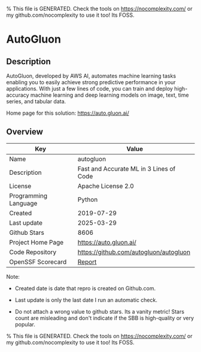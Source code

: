 
% This file is GENERATED. Check the tools on https://nocomplexity.com/ or my github.com/nocomplexity to use it too! Its FOSS. 

# AutoGluon

## Description 

AutoGluon, developed by AWS AI, automates machine learning tasks enabling you to easily achieve strong predictive performance in your applications. With just a few lines of code, you can train and deploy high-accuracy machine learning and deep learning models on image, text, time series, and tabular data.

Home page for this solution: https://auto.gluon.ai/ 

## Overview 

| Key | Value |
| --- | --- |
| Name | autogluon |
| Description | Fast and Accurate ML in 3 Lines of Code |
| License | Apache License 2.0 |
| Programming Language | Python |
| Created | 2019-07-29 |
| Last update | 2025-03-29 |
| Github Stars | 8606 |
| Project Home Page | https://auto.gluon.ai/ |
| Code Repository | https://github.com/autogluon/autogluon |
| OpenSSF Scorecard | [Report](https://securityscorecards.dev/viewer/?uri=github.com/autogluon/autogluon) |

Note:
 - Created date is date that repro is created on Github.com. 

- Last update is only the last date I run an automatic check. 

- Do not attach a wrong value to github stars. Its a vanity metric! Stars count are misleading and 
don't indicate if the SBB is high-quality or very popular.

% This file is GENERATED. Check the tools on https://nocomplexity.com/ or my github.com/nocomplexity to use it too! Its FOSS. 

